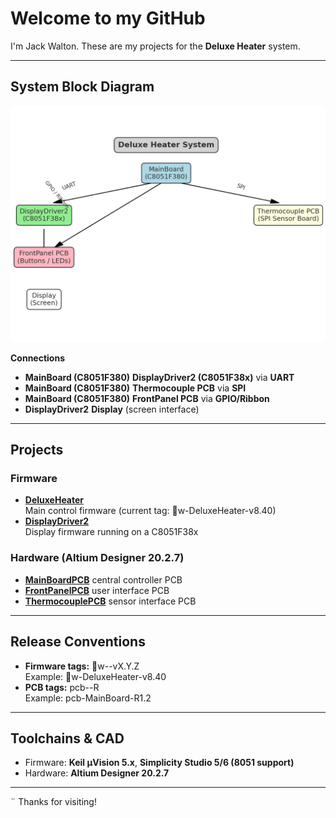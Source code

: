 ﻿# Welcome to my GitHub

I'm Jack Walton. These are my projects for the **Deluxe Heater** system.

---

## System Block Diagram

![Block Diagram](docs/deluxe_heater_block_diagram.png)

**Connections**
- **MainBoard (C8051F380)** **DisplayDriver2 (C8051F38x)** via **UART**
- **MainBoard (C8051F380)**  **Thermocouple PCB** via **SPI**
- **MainBoard (C8051F380)** **FrontPanel PCB** via **GPIO/Ribbon**
- **DisplayDriver2**  **Display** (screen interface)

---

## Projects

### Firmware
- [**DeluxeHeater**](https://github.com/jwalton49/DeluxeHeater)  
  Main control firmware (current tag: w-DeluxeHeater-v8.40)
- [**DisplayDriver2**](https://github.com/jwalton49/DisplayDriver2)  
  Display firmware running on a C8051F38x

### Hardware (Altium Designer 20.2.7)
- [**MainBoardPCB**](https://github.com/jwalton49/MainBoardPCB) central controller PCB  
- [**FrontPanelPCB**](https://github.com/jwalton49/FrontPanelPCB)  user interface PCB  
- [**ThermocouplePCB**](https://github.com/jwalton49/ThermocouplePCB) sensor interface PCB

---

## Release Conventions
- **Firmware tags:** w-<project>-vX.Y.Z  
  Example: w-DeluxeHeater-v8.40
- **PCB tags:** pcb-<board>-R<rev>  
  Example: pcb-MainBoard-R1.2

---

##  Toolchains & CAD
- Firmware: **Keil µVision 5.x**, **Simplicity Studio 5/6 (8051 support)**  
- Hardware: **Altium Designer 20.2.7**

---

¨ Thanks for visiting!

